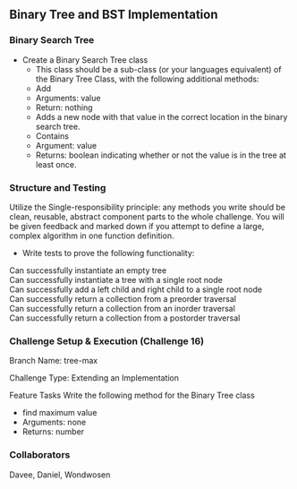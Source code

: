 ## Binary Tree and BST Implementation
### Binary Search Tree
- Create a Binary Search Tree class
  - This class should be a sub-class (or your languages equivalent) of the Binary Tree Class, with the following additional methods:
  - Add
   - Arguments: value
   - Return: nothing
   - Adds a new node with that value in the correct location in the binary search tree.
  - Contains
   - Argument: value
   - Returns: boolean indicating whether or not the value is in the tree at least once.  
### Structure and Testing
Utilize the Single-responsibility principle: any methods you write should be clean, reusable, abstract component parts to the whole challenge. You will be given feedback and marked down if you attempt to define a large, complex algorithm in one function definition.

- Write tests to prove the following functionality:

Can successfully instantiate an empty tree  
Can successfully instantiate a tree with a single root node  
Can successfully add a left child and right child to a single root node  
Can successfully return a collection from a preorder traversal  
Can successfully return a collection from an inorder traversal  
Can successfully return a collection from a postorder traversal  

### Challenge Setup & Execution (Challenge 16)
Branch Name: tree-max

Challenge Type: Extending an Implementation

Feature Tasks
Write the following method for the Binary Tree class

- find maximum value
 - Arguments: none
 - Returns: number

### Collaborators 
Davee, Daniel, Wondwosen 
